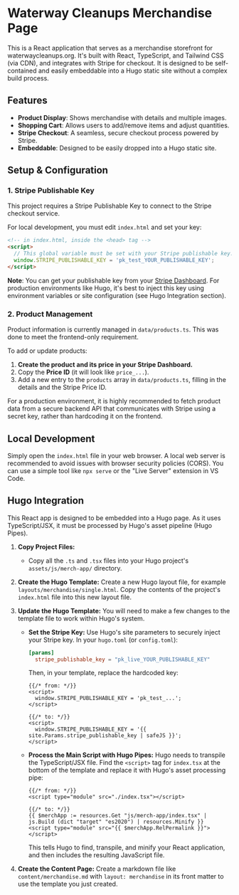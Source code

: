 # Waterway Cleanups Merchandise Page

This is a React application that serves as a merchandise storefront for waterwaycleanups.org. It's built with React, TypeScript, and Tailwind CSS (via CDN), and integrates with Stripe for checkout. It is designed to be self-contained and easily embeddable into a Hugo static site without a complex build process.

## Features

- **Product Display**: Shows merchandise with details and multiple images.
- **Shopping Cart**: Allows users to add/remove items and adjust quantities.
- **Stripe Checkout**: A seamless, secure checkout process powered by Stripe.
- **Embeddable**: Designed to be easily dropped into a Hugo static site.

## Setup & Configuration

### 1. Stripe Publishable Key

This project requires a Stripe Publishable Key to connect to the Stripe checkout service.

For local development, you must edit `index.html` and set your key:

```html
<!-- in index.html, inside the <head> tag -->
<script>
  // This global variable must be set with your Stripe publishable key.
  window.STRIPE_PUBLISHABLE_KEY = 'pk_test_YOUR_PUBLISHABLE_KEY'; 
</script>
```

**Note**: You can get your publishable key from your [Stripe Dashboard](https://dashboard.stripe.com/apikeys). For production environments like Hugo, it's best to inject this key using environment variables or site configuration (see Hugo Integration section).

### 2. Product Management

Product information is currently managed in `data/products.ts`. This was done to meet the frontend-only requirement.

To add or update products:

1.  **Create the product and its price in your Stripe Dashboard.**
2.  Copy the **Price ID** (it will look like `price_...`).
3.  Add a new entry to the `products` array in `data/products.ts`, filling in the details and the Stripe Price ID.

For a production environment, it is highly recommended to fetch product data from a secure backend API that communicates with Stripe using a secret key, rather than hardcoding it on the frontend.

## Local Development

Simply open the `index.html` file in your web browser. A local web server is recommended to avoid issues with browser security policies (CORS). You can use a simple tool like `npx serve` or the "Live Server" extension in VS Code.

## Hugo Integration

This React app is designed to be embedded into a Hugo page. As it uses TypeScript/JSX, it must be processed by Hugo's asset pipeline (Hugo Pipes).

1.  **Copy Project Files:**
    -   Copy all the `.ts` and `.tsx` files into your Hugo project's `assets/js/merch-app/` directory.

2.  **Create the Hugo Template:**
    Create a new Hugo layout file, for example `layouts/merchandise/single.html`. Copy the contents of the project's `index.html` file into this new layout file.

3.  **Update the Hugo Template:**
    You will need to make a few changes to the template file to work within Hugo's system.

    *   **Set the Stripe Key:** Use Hugo's site parameters to securely inject your Stripe key.
        In your `hugo.toml` (or `config.toml`):
        ```toml
        [params]
          stripe_publishable_key = "pk_live_YOUR_PUBLISHABLE_KEY"
        ```
        Then, in your template, replace the hardcoded key:
        ```go-template
        {{/* from: */}}
        <script>
          window.STRIPE_PUBLISHABLE_KEY = 'pk_test_...'; 
        </script>

        {{/* to: */}}
        <script>
          window.STRIPE_PUBLISHABLE_KEY = '{{ site.Params.stripe_publishable_key | safeJS }}';
        </script>
        ```
    *   **Process the Main Script with Hugo Pipes:**
        Hugo needs to transpile the TypeScript/JSX file. Find the `<script>` tag for `index.tsx` at the bottom of the template and replace it with Hugo's asset processing pipe:
        ```go-template
        {{/* from: */}}
        <script type="module" src="./index.tsx"></script>

        {{/* to: */}}
        {{ $merchApp := resources.Get "js/merch-app/index.tsx" | js.Build (dict "target" "es2020") | resources.Minify }}
        <script type="module" src="{{ $merchApp.RelPermalink }}"></script>
        ```
        This tells Hugo to find, transpile, and minify your React application, and then includes the resulting JavaScript file.

4.  **Create the Content Page:**
    Create a markdown file like `content/merchandise.md` with `layout: merchandise` in its front matter to use the template you just created.
